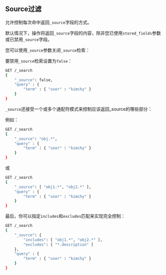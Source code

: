 ## Source过滤

允许控制每次命中返回`_source`字段的方式。

默认情况下，操作将返回`_source`字段的内容，除非您已使用`stored_fields`参数或已禁用`_source`字段。

您可以使用`_source`参数关闭`_source`检索：

要禁用`_source`检索设置为`false`：

```bash
GET /_search
{
    "_source": false,
    "query" : {
        "term" : { "user" : "kimchy" }
    }
}
```

`_source`还接受一个或多个通配符模式来控制应该返回_source的哪些部分：

例如：

```bash
GET /_search
{
    "_source": "obj.*",
    "query" : {
        "term" : { "user" : "kimchy" }
    }
}
```

或

```bash
GET /_search
{
    "_source": [ "obj1.*", "obj2.*" ],
    "query" : {
        "term" : { "user" : "kimchy" }
    }
}
```

最后，你可以指定`includes`和`excludes`匹配来实现完全控制：

```bash
GET /_search
{
    "_source": {
        "includes": [ "obj1.*", "obj2.*" ],
        "excludes": [ "*.description" ]
    },
    "query" : {
        "term" : { "user" : "kimchy" }
    }
}
```

